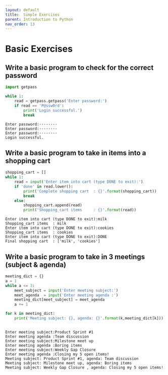 ```yaml
---
layout: default
title:  Simple Exercises
parent: Introduction to Python
nav_order: 13
---
```



# Basic Exercises

## Write a basic program to check for the correct password        


```python
import getpass

while 1:
    read = getpass.getpass('Enter password:')
    if read == 'P@ssw0rd':
        print('Login successful.')
        break
```

    Enter password:········
    Enter password:········
    Enter password:········
    Login successful.
    

## Write a basic program to take in items into a shopping cart


```python
shopping_cart = []
while 1:
    read = input('Enter item into cart (type DONE to exit):')
    if 'done' in read.lower():
        print('Complete shopping cart  : {}'.format(shopping_cart))
        break
    else:
        shopping_cart.append(read)
        print('Shopping_cart items     : {}'.format(read))
```

    Enter item into cart (type DONE to exit):milk
    Shopping_cart items  : milk
    Enter item into cart (type DONE to exit):cookies
    Shopping_cart items  : cookies
    Enter item into cart (type DONE to exit):DONE
    Final shopping cart  : ['milk', 'cookies']
    

## Write a basic program to take in 3 meetings (subject & agenda)


```python
meeting_dict = {}
a = 1
while a <= 3:
    meet_subject = input('Enter meeting subject:')
    meet_agenda  = input('Enter meeting agenda :')
    meeting_dict[meet_subject] = meet_agenda
    a += 1

for k in meeting_dict:
    print('Meeting subject: {}, agenda: {}'.format(k,meeting_dict[k]))
    
```

    Enter meeting subject:Product Sprint #1
    Enter meeting agenda :Team discussion
    Enter meeting subject:Milestone meet up
    Enter meeting agenda :Boring items
    Enter meeting subject:Weekly Gap Closure 
    Enter meeting agenda :Closing my 5 open items!
    Meeting subject: Product Sprint #1, agenda: Team discussion
    Meeting subject: Milestone meet up, agenda: Boring items
    Meeting subject: Weekly Gap Closure , agenda: Closing my 5 open items!
    
